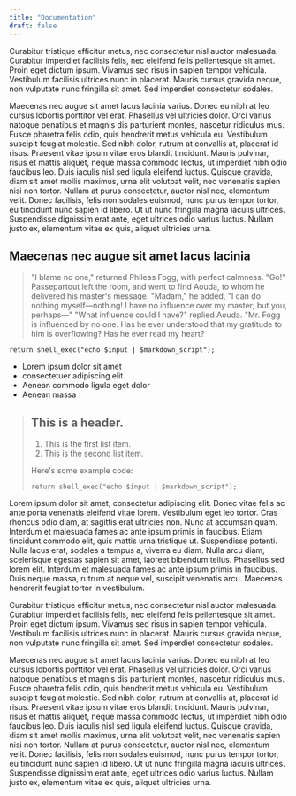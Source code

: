 ```yaml
---
title: "Documentation"
draft: false
---
```


Curabitur tristique efficitur metus, nec consectetur nisl auctor malesuada. Curabitur imperdiet facilisis felis, nec eleifend felis pellentesque sit amet. Proin eget dictum ipsum. Vivamus sed risus in sapien tempor vehicula. Vestibulum facilisis ultrices nunc in placerat. Mauris cursus gravida neque, non vulputate nunc fringilla sit amet. Sed imperdiet consectetur sodales.

Maecenas nec augue sit amet lacus lacinia varius. Donec eu nibh at leo cursus lobortis porttitor vel erat. Phasellus vel ultricies dolor. Orci varius natoque penatibus et magnis dis parturient montes, nascetur ridiculus mus. Fusce pharetra felis odio, quis hendrerit metus vehicula eu. Vestibulum suscipit feugiat molestie. Sed nibh dolor, rutrum at convallis at, placerat id risus. Praesent vitae ipsum vitae eros blandit tincidunt. Mauris pulvinar, risus et mattis aliquet, neque massa commodo lectus, ut imperdiet nibh odio faucibus leo. Duis iaculis nisl sed ligula eleifend luctus. Quisque gravida, diam sit amet mollis maximus, urna elit volutpat velit, nec venenatis sapien nisi non tortor. Nullam at purus consectetur, auctor nisl nec, elementum velit. Donec facilisis, felis non sodales euismod, nunc purus tempor tortor, eu tincidunt nunc sapien id libero. Ut ut nunc fringilla magna iaculis ultrices. Suspendisse dignissim erat ante, eget ultrices odio varius luctus. Nullam justo ex, elementum vitae ex quis, aliquet ultricies urna.

## Maecenas nec augue sit amet lacus lacinia

> "I blame no one," returned Phileas Fogg, with perfect calmness.  "Go!" Passepartout left the room, and went to find Aouda, to whom he delivered his master's message. "Madam," he added, "I can do nothing myself&mdash;nothing!  I have no influence over my master; but you, perhaps&mdash;" "What influence could I have?" replied Aouda.  "Mr. Fogg is influenced by no one.  Has he ever understood that my gratitude to him is overflowing?  Has he ever read my heart?

    return shell_exec("echo $input | $markdown_script");

- Lorem ipsum dolor sit amet
- consectetuer adipiscing elit
- Aenean commodo ligula eget dolor
- Aenean massa

> ## This is a header.
> 
> 1.   This is the first list item.
> 2.   This is the second list item.
> 
> Here's some example code:
> 
>     return shell_exec("echo $input | $markdown_script");

Lorem ipsum dolor sit amet, consectetur adipiscing elit. Donec vitae felis ac ante porta venenatis eleifend vitae lorem. Vestibulum eget leo tortor. Cras rhoncus odio diam, at sagittis erat ultricies non. Nunc at accumsan quam. Interdum et malesuada fames ac ante ipsum primis in faucibus. Etiam tincidunt commodo elit, quis mattis urna tristique ut. Suspendisse potenti. Nulla lacus erat, sodales a tempus a, viverra eu diam. Nulla arcu diam, scelerisque egestas sapien sit amet, laoreet bibendum tellus. Phasellus sed lorem elit. Interdum et malesuada fames ac ante ipsum primis in faucibus. Duis neque massa, rutrum at neque vel, suscipit venenatis arcu. Maecenas hendrerit feugiat tortor in vestibulum.

Curabitur tristique efficitur metus, nec consectetur nisl auctor malesuada. Curabitur imperdiet facilisis felis, nec eleifend felis pellentesque sit amet. Proin eget dictum ipsum. Vivamus sed risus in sapien tempor vehicula. Vestibulum facilisis ultrices nunc in placerat. Mauris cursus gravida neque, non vulputate nunc fringilla sit amet. Sed imperdiet consectetur sodales.

Maecenas nec augue sit amet lacus lacinia varius. Donec eu nibh at leo cursus lobortis porttitor vel erat. Phasellus vel ultricies dolor. Orci varius natoque penatibus et magnis dis parturient montes, nascetur ridiculus mus. Fusce pharetra felis odio, quis hendrerit metus vehicula eu. Vestibulum suscipit feugiat molestie. Sed nibh dolor, rutrum at convallis at, placerat id risus. Praesent vitae ipsum vitae eros blandit tincidunt. Mauris pulvinar, risus et mattis aliquet, neque massa commodo lectus, ut imperdiet nibh odio faucibus leo. Duis iaculis nisl sed ligula eleifend luctus. Quisque gravida, diam sit amet mollis maximus, urna elit volutpat velit, nec venenatis sapien nisi non tortor. Nullam at purus consectetur, auctor nisl nec, elementum velit. Donec facilisis, felis non sodales euismod, nunc purus tempor tortor, eu tincidunt nunc sapien id libero. Ut ut nunc fringilla magna iaculis ultrices. Suspendisse dignissim erat ante, eget ultrices odio varius luctus. Nullam justo ex, elementum vitae ex quis, aliquet ultricies urna.
